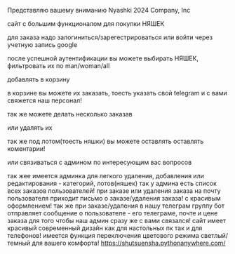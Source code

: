 Представляю вашему вниманию Nyashki 2024 Company, Inc

сайт с большим функционалом для покупки НЯШЕК

для заказа надо залогиниться/зарегестрироваться или войти через учетную запись google

после успешной аутентификации вы можете выбирать НЯШЕК, фильтровать их по man/woman/all

добавлять в корзину

в корзине вы можете их заказать, тоесть указать свой telegram и с вами свяжется наш персонал!

так же можете делать несколько заказав

или удалять их

так же под лотом(тоесть няшки) вы можете оставлять оставлять коментарии!

или связиваться с админом по интересующим вас вопросов

так жее имеется админка для легкого удаления, добавления или редактирования - категорий, лотов(няшек)
так у админа есть список всех заказов пользователей!
при заказе или удаления заказа на почту пользователя приходит письмо о заказе/удаления заказа! с красивым оформлением!
так же при заказе/удаления в нашу телеграм группу бот отправляет сообщение о пользователе - его телеграме, почте и цене заказа для того чтобы наш админ сразу же с вами связался!
сайт имеет красивый современный дизайн как для настольных пк так и для телефонов!
имеется функция переключения цветового режима светлый/темный для вашего комфорта!
https://shutsuensha.pythonanywhere.com/

